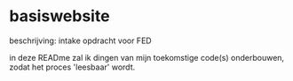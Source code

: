 # basiswebsite
beschrijving: intake opdracht voor FED

in deze READme zal ik dingen van mijn toekomstige code(s) onderbouwen, zodat het proces 'leesbaar' wordt.
